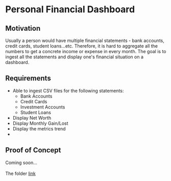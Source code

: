 # Personal Financial Dashboard

## Motivation
Usually a person would have multiple financial statements - bank accounts, credit cards, student loans...etc. Therefore, it is hard to aggregate all the numbers to get a concrete income or expense in every month. The goal is to ingest all the statements and display one's financial situation on a dashboard.

## Requirements
<ul>
	<li>Able to ingest CSV files for the following statements:
		<ul>
			<li>Bank Accounts</li>
			<li>Credit Cards</li>
			<li>Investment Accounts</li>
			<li>Student Loans</li>
		</ul></li>
	<li>Display Net Worth</li>
	<li>Display Monthly Gain/Lost</li>
	<li>Display the metrics trend</li>
	<li></li>
</ul>

## Proof of Concept
Coming soon...
<br><br>
The folder [link](/poc)
